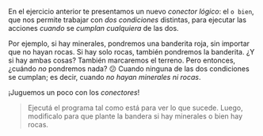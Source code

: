 <gs-attire attire-url="https://raw.githubusercontent.com/MumukiProject/mumuki-guia-gobstones-expresiones-kids/master/assets/attires/config_1534261073557.json"></gs-attire>

<gs-toolbox toolbox-url="https://raw.githubusercontent.com/MumukiProject/mumuki-guia-gobstones-expresiones-kids/master/assets/toolbox.xml">
</gs-toolbox>

En el ejercicio anterior te presentamos un nuevo _conector lógico_: el `o bien`, que nos permite trabajar con _dos condiciones_ distintas, para ejecutar las acciones _cuando_ se _cumplan cualquiera_ de las dos. 

Por ejemplo, si hay minerales, pondremos una banderita roja, sin importar que no hayan rocas. Si hay solo rocas, también pondremos la banderita. ¿Y si hay ambas cosas? También marcaremos el terreno. Pero entonces, ¿cuándo _no_ pondremos nada? :confused: Cuando ninguna de las dos condiciones se cumplan; es decir, cuando _no hayan minerales ni rocas_. 

¡Juguemos un poco con los _conectores_! 

> Ejecutá el programa tal como está para ver lo que sucede. Luego, modificalo para que plante la bandera si hay minerales o bien hay rocas. 
